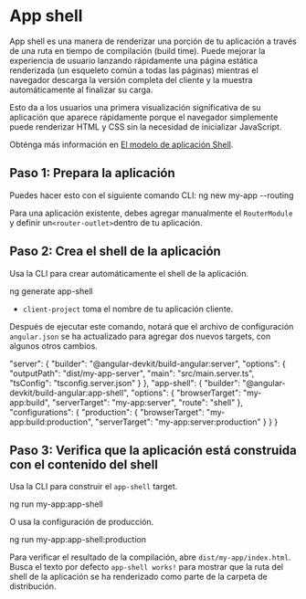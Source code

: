 # App shell

App shell es una manera de renderizar una porción de tu aplicación a través de una ruta en tiempo de compilación (build time).
Puede mejorar la experiencia de usuario lanzando rápidamente una página estática renderizada (un esqueleto común a todas las páginas) mientras el navegador descarga la versión completa del cliente y la muestra automáticamente al finalizar su carga.

Esto da a los usuarios una primera visualización significativa de su aplicación que aparece rápidamente porque el navegador simplemente puede renderizar HTML y CSS sin la necesidad de inicializar JavaScript.

Obténga más información en [El modelo de aplicación Shell](https://developers.google.com/web/fundamentals/architecture/app-shell).

## Paso 1: Prepara la aplicación

Puedes hacer esto con el siguiente comando CLI:
<code-example language="bash">
ng new my-app --routing
</code-example>

Para una aplicación existente, debes agregar manualmente el `RouterModule` y definir un` <router-outlet> `dentro de tu aplicación.

## Paso 2: Crea el shell de la aplicación

Usa la CLI para crear automáticamente el shell de la aplicación.

<code-example language="bash">
ng generate app-shell
</code-example>

* `client-project` toma el nombre de tu aplicación cliente.

Después de ejecutar este comando, notará que el archivo de configuración `angular.json` se ha actualizado para agregar dos nuevos targets, con algunos otros cambios.

<code-example language="json">
"server": {
  "builder": "@angular-devkit/build-angular:server",
  "options": {
    "outputPath": "dist/my-app-server",
    "main": "src/main.server.ts",
    "tsConfig": "tsconfig.server.json"
  }
},
"app-shell": {
  "builder": "@angular-devkit/build-angular:app-shell",
  "options": {
    "browserTarget": "my-app:build",
    "serverTarget": "my-app:server",
    "route": "shell"
  },
  "configurations": {
    "production": {
      "browserTarget": "my-app:build:production",
      "serverTarget": "my-app:server:production"
    }
  }
}
</code-example>

## Paso 3: Verifica que la aplicación está construida con el contenido del shell

Usa la CLI para construir el `app-shell` target.

<code-example language="bash">
ng run my-app:app-shell
</code-example>

O usa la configuración de producción.

<code-example language="bash">
ng run my-app:app-shell:production
</code-example>

Para verificar el resultado de la compilación, abre `dist/my-app/index.html`. Busca el texto por defecto `app-shell works!` para mostrar que la ruta del shell de la aplicación se ha renderizado como parte de la carpeta de distribución.

